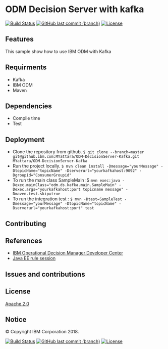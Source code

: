 # ODM Decision Server with kafka
[![Build Status](https://travis.ibm.com/MYattara/ODM-DecisionServer-Kafka.svg?token=YUDWXbAcjsyzHsqNF4a8&branch=master)](https://travis.ibm.com/MYattara/ODM-DecisionServer-Kafka)
[![GitHub last commit (branch)](https://img.shields.io/github/last-commit/ODMDev/odm-ondocker/dev.svg)](https://github.ibm.com/MYattara/ODM-DecisionServer-Kafka)
[![License](https://img.shields.io/badge/License-Apache%202.0-blue.svg)](https://opensource.org/licenses/Apache-2.0)

## Features

This sample show how to use IBM ODM with Kafka

## Requirments

* Kafka
* IBM ODM
* Maven


## Dependencies
- Compile time
- Test

## Deployment
* Clone the repository from github.
`$ git clone --branch=master git@github.ibm.com:MYattara/ODM-DecisionServer-Kafka.git MYattara/ODM-DecisionServer-Kafka`
* Run the project locally.
`$ mvn clean install -Dmessage="yourMessage" -DtopicName="topicName" -Dserverurl="yourkafkahost:9092" -Dgroupid="ConsumerGroupid"`
* To run the main class SampleMain :$ `mvn exec:java -Dexec.mainClass="odm.ds.kafka.main.SampleMain" -Dexec.args="yourkafkahost:port topicname message" -Dmaven.test.skip=true`
* To run the integration test : `$ mvn -Dtest=SampleTest -Dmessage="yourMessage" -DtopicName="topicName" -Dserverurl="yourkafkahost:port" test`

## Contributing

## References
* [IBM Operational Decision Manager Developer Center](https://developer.ibm.com/odm/)
* [Java EE rule session](https://www.ibm.com/support/knowledgecenter/en/SSQP76_8.9.2/com.ibm.odm.dserver.rules.samples/res_smp_topics/smp_res_javaee.html)

## Issues and contributions

## License
[Apache 2.0](LICENSE)
## Notice
© Copyright IBM Corporation 2018.

[![Build Status](https://travis.ibm.com/MYattara/ODM-DecisionServer-Kafka.svg?token=YUDWXbAcjsyzHsqNF4a8&branch=master)](https://travis.ibm.com/MYattara/ODM-DecisionServer-Kafka)
[![GitHub last commit (branch)](https://img.shields.io/github/last-commit/ODMDev/odm-ondocker/dev.svg)](https://github.ibm.com/MYattara/ODM-DecisionServer-Kafka)
[![License](https://img.shields.io/badge/License-Apache%202.0-blue.svg)](https://opensource.org/licenses/Apache-2.0)

